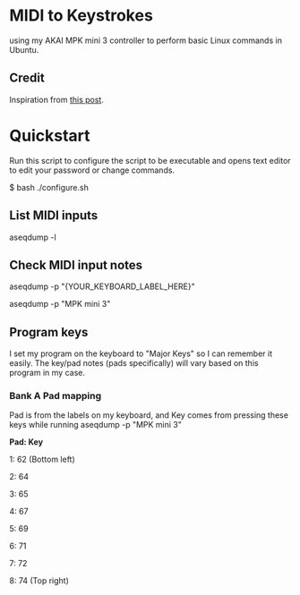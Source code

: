 # MIDI to Keystrokes
using my AKAI MPK mini 3 controller to perform basic Linux commands in Ubuntu.

## Credit

Inspiration from [this post](https://superuser.com/questions/1170136/translating-midi-input-into-computer-keystrokes-on-linux).

# Quickstart

Run this script to configure the script to be executable and opens text editor to edit your password or change commands.

$ bash ./configure.sh

## List MIDI inputs

aseqdump -l

## Check MIDI input notes

aseqdump -p "{YOUR_KEYBOARD_LABEL_HERE}"

aseqdump -p "MPK mini 3"

## Program keys

I set my program on the keyboard to "Major Keys" so I can remember it easily. The key/pad notes (pads specifically) will vary based on this program in my case.

### Bank A Pad mapping

Pad is from the labels on my keyboard, and Key comes from pressing these keys while running aseqdump -p "MPK mini 3"

**Pad:  Key**

1: 62 (Bottom left)

2: 64

3: 65

4: 67

5: 69

6: 71

7: 72

8: 74 (Top right)
